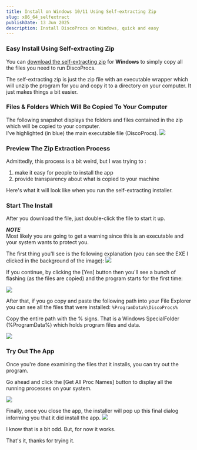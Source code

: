 ```yaml
---
title: Install on Windows 10/11 Using Self-extracting Zip
slug: x86_64_selfextract 
publishDate: 13 Jun 2025
description: Install DiscoProcs on Windows, quick and easy 
---
```

### Easy Install Using Self-extracting Zip
You can <a href="/downloads/DiscoProcsSelfExtractingZip.EXE" target="_blank" download>download the self-extracting zip</a> for <strong>Windows</strong> to simply copy all the files you need to run DiscoProcs. 

The self-extracting zip is just the zip file with an executable wrapper which will unzip the program for you and copy it to a directory on your computer.
It just makes things a bit easier.

### Files & Folders Which Will Be Copied To Your Computer 
The following snapshot displays the folders and files contained in the zip which will be copied to your computer.<br> 
I've highlighted (in blue) the main executable file (DiscoProcs).
<img src="/assets/blog/LinuxX86_64_ZipContents.png">

### Preview The Zip Extraction Process
Admittedly, this process is a bit weird, but I was trying to :
1. make it easy for people to install the app
2. provide transparency about what is copied to your machine

Here's what it will look like when you run the self-extracting installer.

### Start The Install
After you download the file, just double-click the file to start it up.

***NOTE***   
Most likely you are going to get a warning since this is an executable and your system wants to protect you.

The first thing you'll see is the following explanation (you can see the EXE I clicked in the background of the image):
<img src="/assets/blog/selfextract/step1.png">

If you continue, by clicking the [Yes] button then you'll see a bunch of flashing (as the files are copied) and the program starts for the first time:

<img src="/assets/blog/selfextract/step2.png">

After that, if you go copy and paste the following path into your File Explorer you can see all the files that were installed:
```%ProgramData%\DiscoProcs%```

Copy the entire path with the % signs.  That is a Windows SpecialFolder (%ProgramData%) which holds program files and data.

<img src="/assets/blog/selfextract/step3.png">

### Try Out The App

Once you're done examining the files that it installs, you can try out the program.

Go ahead and click the [Get All Proc Names] button to display all the running processes on your system.

<img src="/assets/blog/selfextract/step4.png">

Finally, once you close the app, the installer will pop up this final dialog informing you that it did install the app.
<img src="/assets/blog/selfextract/step5.png">

I know that is a bit odd.  But, for now it works.  

That's it, thanks for trying it.
